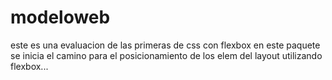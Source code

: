 # modeloweb
este es una evaluacion de las primeras de css con flexbox
en este paquete se inicia el camino para el posicionamiento de los elem del layout utilizando flexbox...
